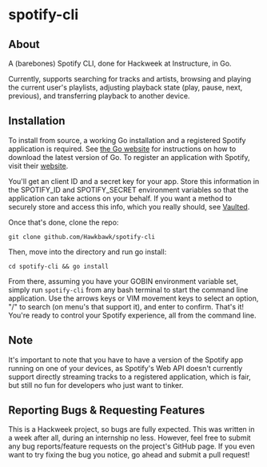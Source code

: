 # spotify-cli

## About

A (barebones) Spotify CLI, done for Hackweek at Instructure, in Go.

Currently, supports searching for tracks and artists, browsing
and playing the current user's playlists, adjusting playback state
(play, pause, next, previous), and transferring playback to another device.

## Installation

To install from source, a working Go installation and a registered Spotify
application is required. See [the Go website](https://golang.org/) for
instructions on how to download the latest version of Go. To register an
application with Spotify, visit their [website](https://developer.spotify.com/my-applications/).

You'll get an client ID and a secret key for your app. Store this information
in the SPOTIFY_ID and SPOTIFY_SECRET environment variables so that the
application can take actions on your behalf. If you want a method to securely
store and access this info, which you really should, see
[Vaulted](https://github.com/miquella/vaulted).

Once that's done, clone the repo:

`git clone github.com/Hawkbawk/spotify-cli`

Then, move into the directory and run go install:

`cd spotify-cli && go install`

From there, assuming you have your GOBIN environment variable set, simply run
`spotify-cli` from any bash terminal to start the command line application. Use
the arrows keys or VIM movement keys to select an option, "/" to search
(on menu's that support it), and enter to confirm. That's it! You're ready to
control your Spotify experience, all from the command line.

## Note

It's important to note that you have to have a version of the Spotify app
running on one of your devices, as Spotify's Web API doesn't currently support
directly streaming tracks to a registered application, which is fair, but still
no fun for developers who just want to tinker.

## Reporting Bugs & Requesting Features

This is a Hackweek project, so bugs are fully expected. This was written in a
week after all, during an internship no less. However, feel free to submit
any bug reports/feature requests on the project's GitHub page. If you even
want to try fixing the bug you notice, go ahead and submit a pull request!
